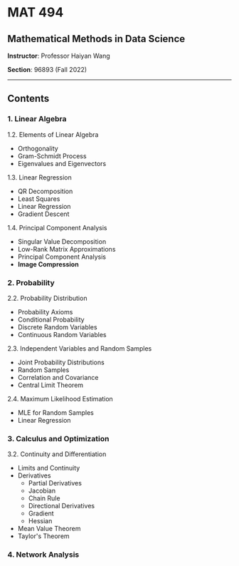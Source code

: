 # MAT 494

## Mathematical Methods in Data Science

**Instructor**: Professor Haiyan Wang

**Section**: 96893 (Fall 2022)

--------------------------------------------------

## Contents

### 1. Linear Algebra

1.2. Elements of Linear Algebra

* Orthogonality
* Gram-Schmidt Process
* Eigenvalues and Eigenvectors

1.3. Linear Regression

* QR Decomposition
* Least Squares
* Linear Regression
* Gradient Descent

1.4. Principal Component Analysis

* Singular Value Decomposition
* Low-Rank Matrix Approximations
* Principal Component Analysis
* **Image Compression**

### 2. Probability

2.2. Probability Distribution

* Probability Axioms
* Conditional Probability
* Discrete Random Variables
* Continuous Random Variables

2.3. Independent Variables and Random Samples

* Joint Probability Distributions
* Random Samples
* Correlation and Covariance
* Central Limit Theorem

2.4. Maximum Likelihood Estimation

* MLE for Random Samples
* Linear Regression

### 3. Calculus and Optimization

3.2. Continuity and Differentiation

* Limits and Continuity
* Derivatives
  * Partial Derivatives
  * Jacobian
  * Chain Rule
  * Directional Derivatives
  * Gradient
  * Hessian
* Mean Value Theorem
* Taylor's Theorem

### 4. Network Analysis
